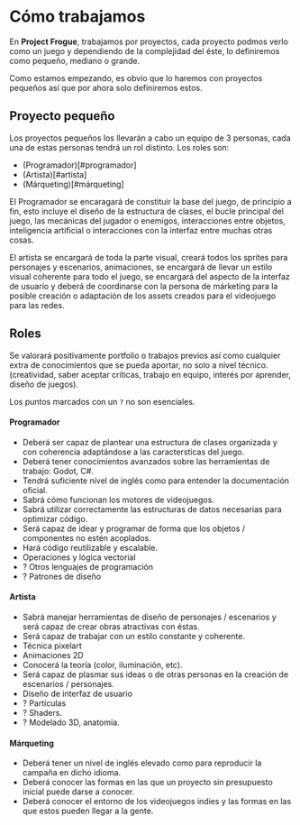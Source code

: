 # Cómo trabajamos

En **Project Frogue**, trabajamos por proyectos, cada proyecto podmos verlo como un juego y dependiendo de la complejidad del éste, lo definiremos como pequeño, mediano o grande.

Como estamos empezando, es obvio que lo haremos con proyectos pequeños así que por ahora solo definiremos estos.

## Proyecto pequeño

Los proyectos pequeños los llevarán a cabo un equipo de 3 personas, cada una de estas personas tendrá un rol distinto. Los roles son:

* (Programador)[#programador]
* (Artista)[#artista]
* (Márqueting)[#márqueting]

El Programador se encaragará de constituir la base del juego, de principio a fin, esto incluye el diseño de la estructura de clases, el bucle principal del juego, las mecánicas del jugador o enemigos, interacciones entre objetos, inteligencia artificial o interacciones con la interfaz entre muchas otras cosas. 

El artista se encargará de toda la parte visual, creará todos los sprites para personajes y escenarios, animaciones, se encargará de llevar un estilo visual coherente para todo el juego, se encargará del aspecto de la interfaz de usuario  y deberá de coordinarse con la persona de márketing para la posible creación o adaptación de los assets creados para el videojuego para las redes.




## Roles

Se valorará positivamente portfolio o trabajos previos así como cualquier extra de conocimientos que se pueda aportar, no solo a nivel técnico.
(creatividad, saber aceptar críticas, trabajo en equipo, interés por aprender, diseño de juegos).

Los puntos marcados con un `?` no son esenciales.

#### Programador

* Deberá ser capaz de plantear una estructura de clases organizada y con coherencia adaptándose a las caractersticas del juego.
* Deberá tener conocimientos avanzados sobre las herramientas de trabajo: Godot, C#.
* Tendrá suficiente nivel de inglés como para entender la documentación oficial.
* Sabrá cómo funcionan los motores de videojuegos.
* Sabrá utilizar correctamente las estructuras de datos necesarias para optimizar código.
* Será capaz de idear y programar de forma que los objetos / componentes no estén acoplados.
* Hará código reutilizable y escalable.
* Operaciones y lógica vectorial
* ? Otros lenguajes de programación
* ? Patrones de diseño

#### Artista

* Sabrá manejar herramientas de diseño de personajes / escenarios y será capaz de crear obras atractivas con éstas.
* Será capaz de trabajar con un estilo constante y coherente.
* Técnica pixelart
* Animaciones 2D
* Conocerá la teoría (color, iluminación, etc).
* Será capaz de plasmar sus ideas o de otras personas en la creación de escenarios / personajes.
* Diseño de interfaz de usuario
* ? Partículas
* ? Shaders.
* ? Modelado 3D, anatomía.

#### Márqueting

* Deberá tener un nivel de inglés elevado como para reproducir la campaña en dicho idioma.
* Deberá conocer las formas en las que un proyecto sin presupuesto inicial puede darse a conocer.
* Deberá conocer el entorno de los videojuegos indies y las formas en las que estos pueden llegar a la gente.
